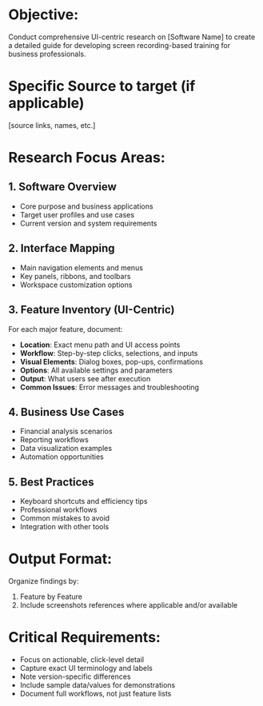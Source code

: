 # Objective:
Conduct comprehensive UI-centric research on [Software Name] to create a detailed guide for developing screen recording-based training for business professionals.

# Specific Source to target (if applicable)
[source links, names, etc.]

# Research Focus Areas:

## 1. Software Overview
- Core purpose and business applications
- Target user profiles and use cases
- Current version and system requirements

## 2. Interface Mapping
- Main navigation elements and menus
- Key panels, ribbons, and toolbars
- Workspace customization options

## 3. Feature Inventory (UI-Centric)
For each major feature, document:
- **Location**: Exact menu path and UI access points
- **Workflow**: Step-by-step clicks, selections, and inputs
- **Visual Elements**: Dialog boxes, pop-ups, confirmations
- **Options**: All available settings and parameters
- **Output**: What users see after execution
- **Common Issues**: Error messages and troubleshooting

## 4. Business Use Cases
- Financial analysis scenarios
- Reporting workflows
- Data visualization examples
- Automation opportunities

## 5. Best Practices
- Keyboard shortcuts and efficiency tips
- Professional workflows
- Common mistakes to avoid
- Integration with other tools

# Output Format:
Organize findings by:
1. Feature by Feature
2. Include screenshots references where applicable and/or available

# Critical Requirements:
- Focus on actionable, click-level detail
- Capture exact UI terminology and labels
- Note version-specific differences
- Include sample data/values for demonstrations
- Document full workflows, not just feature lists